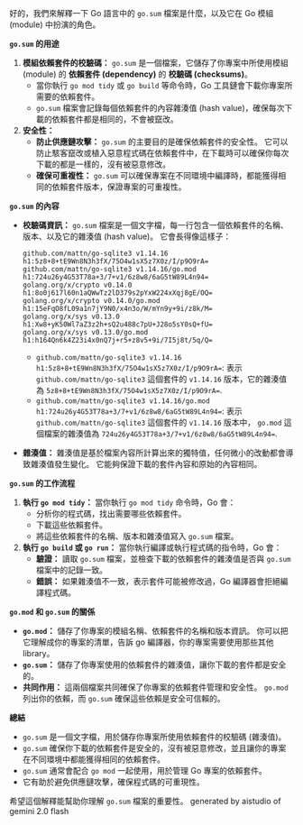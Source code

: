 好的，我們來解釋一下 Go 語言中的 `go.sum` 檔案是什麼，以及它在 Go 模組 (module) 中扮演的角色。

**`go.sum` 的用途**

1.  **模組依賴套件的校驗碼：** `go.sum` 是一個檔案，它儲存了你專案中所使用模組 (module) 的 **依賴套件 (dependency)** 的 **校驗碼 (checksums)**。
    *   當你執行 `go mod tidy` 或 `go build` 等命令時，Go 工具鏈會下載你專案所需要的依賴套件。
    *   `go.sum` 檔案會記錄每個依賴套件的內容雜湊值 (hash value)，確保每次下載的依賴套件都是相同的，不會被竄改。
2.  **安全性：**
    *   **防止供應鏈攻擊：** `go.sum` 的主要目的是確保依賴套件的安全性。 它可以防止駭客竄改或植入惡意程式碼在依賴套件中，在下載時可以確保你每次下載的都是一樣的，沒有被惡意修改。
    *   **確保可重複性：** `go.sum` 可以確保專案在不同環境中編譯時，都能獲得相同的依賴套件版本，保證專案的可重複性。

**`go.sum` 的內容**

*   **校驗碼資訊：** `go.sum` 檔案是一個文字檔，每一行包含一個依賴套件的名稱、版本、以及它的雜湊值 (hash value)。 它會長得像這樣子：

    ```
    github.com/mattn/go-sqlite3 v1.14.16 h1:5z8+8+tE9Wn8N3h3fX/75O4w1sX5z7X0z/I/p9O9rA=
    github.com/mattn/go-sqlite3 v1.14.16/go.mod h1:724u26y4G53T78a+3/7+v1/6z8w8/6aG5tW89L4n94=
    golang.org/x/crypto v0.14.0 h1:8o0j617l60n1aQWwTz2lD379s2pYxW224xXqj8gE/OQ=
    golang.org/x/crypto v0.14.0/go.mod h1:15eFqO8fL09a1n7jY9N0/x4n3o/W/mYn9y+9i/z8k/M=
    golang.org/x/sys v0.13.0 h1:Xw8+yK50Wl7aZ3z2h+sQ2u488c7pU+J28o5sY0sQ+fU=
    golang.org/x/sys v0.13.0/go.mod h1:h164Qn6k4Z23i4x0nQ7j+r5+z8v5+9i/7I5j8t/5q/Q=
    ```

    *   `github.com/mattn/go-sqlite3 v1.14.16 h1:5z8+8+tE9Wn8N3h3fX/75O4w1sX5z7X0z/I/p9O9rA=`: 表示 `github.com/mattn/go-sqlite3` 這個套件的 `v1.14.16` 版本，它的雜湊值為 `5z8+8+tE9Wn8N3h3fX/75O4w1sX5z7X0z/I/p9O9rA=`.
    *   `github.com/mattn/go-sqlite3 v1.14.16/go.mod h1:724u26y4G53T78a+3/7+v1/6z8w8/6aG5tW89L4n94=`: 表示 `github.com/mattn/go-sqlite3` 這個套件的 `v1.14.16` 版本中， `go.mod` 這個檔案的雜湊值為 `724u26y4G53T78a+3/7+v1/6z8w8/6aG5tW89L4n94=`.

*   **雜湊值：** 雜湊值是基於檔案內容所計算出來的獨特值，任何微小的改動都會導致雜湊值發生變化。 它能夠保證下載的套件內容和原始的內容相同。

**`go.sum` 的工作流程**

1.  **執行 `go mod tidy`：** 當你執行 `go mod tidy` 命令時，Go 會：
    *   分析你的程式碼，找出需要哪些依賴套件。
    *   下載這些依賴套件。
    *   將這些依賴套件的名稱、版本和雜湊值寫入 `go.sum` 檔案。
2.  **執行 `go build` 或 `go run`：** 當你執行編譯或執行程式碼的指令時，Go 會：
    *   **驗證：** 讀取 `go.sum` 檔案，並檢查下載的依賴套件的雜湊值是否與 `go.sum` 檔案中的記錄一致。
    *   **錯誤：** 如果雜湊值不一致，表示套件可能被修改過，Go 編譯器會拒絕編譯程式碼。

**`go.mod` 和 `go.sum` 的關係**

*   **`go.mod`：** 儲存了你專案的模組名稱、依賴套件的名稱和版本資訊。 你可以把它理解成你的專案的清單，告訴 go 編譯器，你的專案需要使用那些其他 library。
*   **`go.sum`：** 儲存了你專案使用的依賴套件的雜湊值，讓你下載的套件都是安全的。
*   **共同作用：** 這兩個檔案共同確保了你專案的依賴套件管理和安全性。 `go.mod` 列出你的依賴，而 `go.sum` 確保這些依賴是安全可信賴的。

**總結**

*   `go.sum` 是一個文字檔，用於儲存你專案所使用依賴套件的校驗碼 (雜湊值)。
*   `go.sum` 確保你下載的依賴套件是安全的，沒有被惡意修改，並且讓你的專案在不同環境中都能獲得相同的依賴套件。
*   `go.sum` 通常會配合 `go mod` 一起使用，用於管理 Go 專案的依賴套件。
*   它有助於避免供應鏈攻擊，確保程式碼的可重現性。

希望這個解釋能幫助你理解 `go.sum` 檔案的重要性。
generated by aistudio of gemini 2.0 flash 
